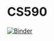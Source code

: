 # CS590
[![Binder](https://mybinder.org/badge_logo.svg)](https://mybinder.org/v2/gh/gbrockst/CS590/)

